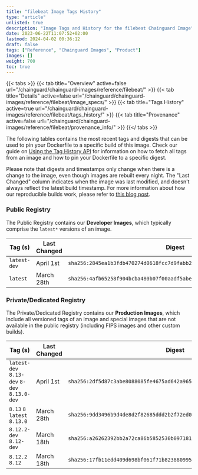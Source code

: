 ```yaml
---
title: "filebeat Image Tags History"
type: "article"
unlisted: true
description: "Image Tags and History for the filebeat Chainguard Image"
date: 2023-06-22T11:07:52+02:00
lastmod: 2024-04-02 00:36:12
draft: false
tags: ["Reference", "Chainguard Images", "Product"]
images: []
weight: 700
toc: true
---
```


{{< tabs >}}
{{< tab title="Overview" active=false url="/chainguard/chainguard-images/reference/filebeat/" >}}
{{< tab title="Details" active=false url="/chainguard/chainguard-images/reference/filebeat/image_specs/" >}}
{{< tab title="Tags History" active=true url="/chainguard/chainguard-images/reference/filebeat/tags_history/" >}}
{{< tab title="Provenance" active=false url="/chainguard/chainguard-images/reference/filebeat/provenance_info/" >}}
{{</ tabs >}}

The following tables contains the most recent tags and digests that can be used to pin your Dockerfile to a specific build of this image. Check our guide on [Using the Tag History API](/chainguard/chainguard-images/using-the-tag-history-api/) for information on how to fetch all tags from an image and how to pin your Dockerfile to a specific digest.

Please note that digests and timestamps only change when there is a change to the image, even though images are rebuilt every night. The "Last Changed" column indicates when the image was last modified, and doesn't always reflect the latest build timestamp. For more information about how our reproducible builds work, please refer to [this blog post](https://www.chainguard.dev/unchained/reproducing-chainguards-reproducible-image-builds).

### Public Registry
The Public Registry contains our **Developer Images**, which typically comprise the `latest*` versions of an image.

| Tag (s)       | Last Changed | Digest                                                                    |
|---------------|--------------|---------------------------------------------------------------------------|
|  `latest-dev` | April 1st    | `sha256:2845ea1b3fdb470274d0618fcc7d9fabb280510a10d72b7f7193e29d819fa9e6` |
|  `latest`     | March 28th   | `sha256:4afb65258f904bcba480b07f00aadf5abe7029c853380fbf5f05a6963451bc0b` |


### Private/Dedicated Registry
The Private/Dedicated Registry contains our **Production Images**, which include all versioned tags of an image and special images that are not available in the public registry (including FIPS images and other custom builds).

| Tag (s)                                       | Last Changed | Digest                                                                    |
|-----------------------------------------------|--------------|---------------------------------------------------------------------------|
|  `latest-dev` `8.13-dev` `8-dev` `8.13.0-dev` | April 1st    | `sha256:2df5d87c3abe8088085fe4675ad642a9659b2bdad2fecf0160eb3be233b9aae2` |
|  `8.13` `8` `latest` `8.13.0`                 | March 28th   | `sha256:9dd3496b9d4de8d2f82685ddd2b2f72ed056470e3e721753faef4869dd126a35` |
|  `8.12.2-dev` `8.12-dev`                      | March 18th   | `sha256:a26262392bb2a72ca86b5852530b09718187078c620bee715926324b8cfd154e` |
|  `8.12.2` `8.12`                              | March 18th   | `sha256:17fb11edd409d698bf061f71b823880995f1ae0b10f09ed66afcc4c48b713e6f` |

